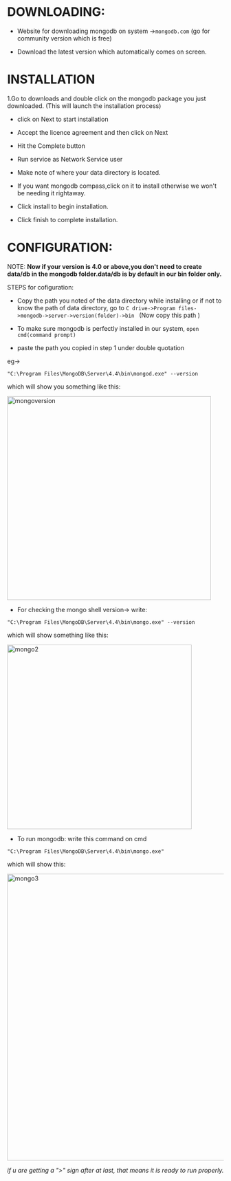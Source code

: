 # DOWNLOADING:

- Website for downloading mongodb on system
->`mongodb.com`
(go for community version which is free)

- Download the latest version which automatically comes on screen.

# INSTALLATION

1.Go to downloads and double click on the mongodb package you just downloaded.
(This will launch the installation process)

- click on Next to start installation

- Accept the licence agreement and then click on Next

- Hit the Complete button

- Run service as Network Service user

- Make note of where your data directory is located.

- If you want mongodb compass,click on it to install otherwise we won't be needing it rightaway.

- Click install to begin installation.

- Click finish to complete installation.



# CONFIGURATION:

NOTE:
**Now if your version is 4.0 or above,you don't need to create data/db in the mongodb folder.data/db is by default in our bin folder only.**

STEPS for cofiguration:
- Copy the path you noted of the data directory while installing or if not to know the path of data directory,
 go to `C drive->Program files->mongodb->server->version(folder)->bin `
(Now copy this path )


- To make sure mongodb is perfectly installed in our system,
`open cmd(command prompt)`

- paste the path you copied in step 1 under double quotation

eg->

```
"C:\Program Files\MongoDB\Server\4.4\bin\mongod.exe" --version
```

which will show you something like this:


<img width="474" alt="mongoversion" src="https://user-images.githubusercontent.com/74200798/134716884-63ad2971-e808-4c14-b961-fb788fab34bf.PNG">



- For checking the mongo shell version->
write:

```
"C:\Program Files\MongoDB\Server\4.4\bin\mongo.exe" --version

```
which will show something like this:


<img width="429" alt="mongo2" src="https://user-images.githubusercontent.com/74200798/134717168-6afa6214-6330-4304-b7fb-ef0784760850.PNG">


- To run mongodb:
write this command on cmd

```
"C:\Program Files\MongoDB\Server\4.4\bin\mongo.exe"
```

which will show this:


<img width="667" alt="mongo3" src="https://user-images.githubusercontent.com/74200798/134717275-a2fb2a54-839b-41a0-8474-0e90b50c78f1.PNG">



*if u are getting a ">" sign after at last,
that means it is ready to run properly.*





